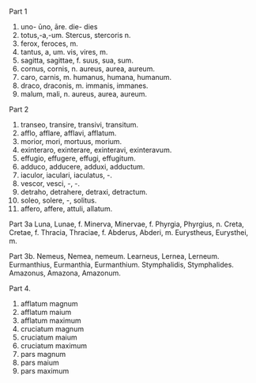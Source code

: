 Part 1
1. uno- ūno, āre.  die- dies
2. totus,-a,-um. Stercus, stercoris n.
3. ferox, feroces, m. 
4. tantus, a, um. vis, vires, m.
5. sagitta, sagittae, f. suus, sua, sum.
6. cornus, cornis, n. aureus, aurea, aureum.
7. caro, carnis, m. humanus, humana, humanum.
8. draco, draconis, m. immanis, immanes. 
9. malum, mali, n. aureus, aurea, aureum.

Part 2
1. transeo, transire, transivi, transitum. 
2. afflo, afflare, afflavi, afflatum.
3. morior, mori, mortuus, morium.
4. exinteraro, exinterare, exinteravi, exinteravum.
5. effugio, effugere, effugi, effugitum.
6. adduco, adducere, adduxi, adductum.
7. iaculor, iaculari, iaculatus, -.
8. vescor, vesci, -, -.
9. detraho, detrahere, detraxi, detractum.
10. soleo, solere, -, solitus.
11. affero, affere, attuli, allatum.

Part 3a
Luna, Lunae, f.
Minerva, Minervae, f. 
Phyrgia, Phyrgius, n.
Creta, Cretae, f.
Thracia, Thraciae, f. 
Abderus, Abderi, m.
Eurystheus, Eurysthei, m.

Part 3b.
Nemeus, Nemea, nemeum.
Learneus, Lernea, Lerneum.
Eurmanthius, Eurmanthia, Eurmanthium.
Stymphalidis, Stymphalides.
Amazonus, Amazona, Amazonum.

Part 4.
1. afflatum magnum
2. afflatum maium
3. afflatum maximum
4. cruciatum magnum
5. cruciatum maium
6. cruciatum maximum
7. pars magnum
8. pars maium
9. pars maximum
